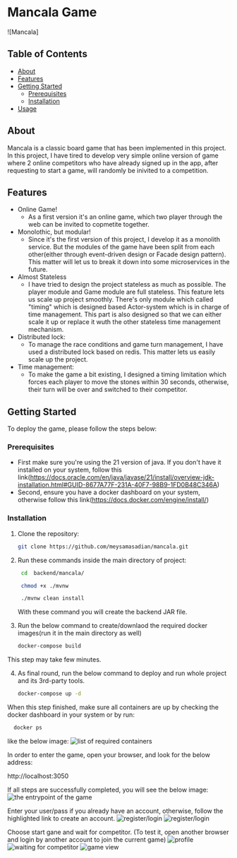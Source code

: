 # Mancala Game

![Mancala]

## Table of Contents
- [About](#about)
- [Features](#features)
- [Getting Started](#getting-started)
  - [Prerequisites](#prerequisites)
  - [Installation](#installation)
- [Usage](#usage)

## About

Mancala is a classic board game that has been implemented in this project. In this project, I have tired to develop very simple online version of game where 2 online competitors who have already signed up in the app, after requesting to start a game, will randomly be inivited to a competition.

## Features

- Online Game!
  - As a  first version it's an online game, which two player through the web can be invited to copmetite together.
- Monolothic, but modular!
  - Since it's the first version of this project, I develop it as a monolith service. But the modules of the game have been split from each other(either through event-driven design or Facade design pattern). This matter will let us to break it down into some microservices in the future.
- Almost Stateless
  - I have tried to design the project stateless as much as possible. The player module and Game module are full stateless. This feature lets us scale up project smoothly. There's only module which called "timing" which is designed based Actor-system which is in charge of time management. This part is also designed so that we can either scale it up or replace it wuth the other stateless time management mechanism.
- Distributed lock:
  - To manage the race conditions and game turn management, I have used a distributed lock based on redis. This matter lets us easily scale up the project.
- Time management:
  - To make the game a bit existing, I designed a timing limitation which forces each player to move the stones within 30 seconds, otherwise, their turn will be over and switched to their competitor.  

## Getting Started

To deploy the game, please follow the steps below:

### Prerequisites

- First make sure you're using the 21 version of java. If you don't have it installed on your system, follow this link(https://docs.oracle.com/en/java/javase/21/install/overview-jdk-installation.html#GUID-8677A77F-231A-40F7-98B9-1FD0B48C346A)
- Second, ensure you have a docker dashboard on your system, otherwise follow this link(https://docs.docker.com/engine/install/)

### Installation

1. Clone the repository:

   ```bash
   git clone https://github.com/meysamasadian/mancala.git
   ```
2. Run these commands inside the main directory of project:

   ```bash
    cd  backend/mancala/
    ```

   ```bash
    chmod +x ./mvnw
    ```
   ```bash
    ./mvnw clean install
    ```

   With these command you will create the backend JAR file.

3. Run the below command to create/downlaod the required docker images(run it in the main directory as well)

    ```bash
    docker-compose build
    ```

This step may take few minutes.

4. As final round, run the below command to deploy and run whole project and its 3rd-party tools.

    ```bash
    docker-compose up -d
    ```

When this step finished, make sure all containers are up by checking the docker dashboard in your system or by run:

  ```bash  
    docker ps
   ```

like the below image:
![list of required containers](./help/docker-dashboard.png)

In order to enter the game, open your browser, and look for the below  address:
  
http://localhost:3050

If all steps are successfully completed, you will see the below image:
![the entrypoint of the game](./help/entrypoint.png)

Enter your user/pass if you already have an account, otherwise, follow the highlighted link to create an account.
![register/login](./help/login.png)
![register/login](./help/register.png)

Choose start gane and wait for competitor. (To test it, open another browser and login by another account to join the current game)
![profile](./help/dashboard.png)
![waiting for competitor](./help/waiting.png)
![game view](./help/docker-dashboard.png)




